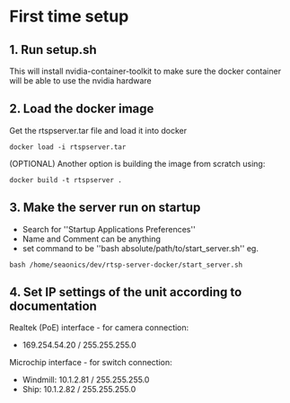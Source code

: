 
# First time setup
## 1. Run setup.sh
This will install nvidia-container-toolkit to make sure the docker container will be able to use the nvidia hardware


## 2. Load the docker image
Get the rtspserver.tar file and load it into docker
```shell
docker load -i rtspserver.tar
```

(OPTIONAL) Another option is building the image from scratch using:
```shell
docker build -t rtspserver .
```


## 3. Make the server run on startup
- Search for ''Startup Applications Preferences''
- Name and Comment can be anything
- set command to be ''bash absolute/path/to/start_server.sh''
eg.
```shell
bash /home/seaonics/dev/rtsp-server-docker/start_server.sh
```


## 4. Set IP settings of the unit according to documentation
Realtek (PoE) interface - for camera connection:
- 169.254.54.20 / 255.255.255.0

Microchip interface - for switch connection:
- Windmill: 10.1.2.81 / 255.255.255.0
- Ship: 10.1.2.82 / 255.255.255.0

